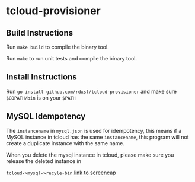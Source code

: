 # tcloud-provisioner

## Build Instructions

Run `make build` to compile the binary tool.

Run `make` to run unit tests and compile the binary tool.

## Install Instructions

Run `go install github.com/rdxsl/tcloud-provisioner` and make sure `$GOPATH/bin` is on your `$PATH`

## MySQL Idempotency

The  `instancename` in `mysql.json` is used for idempotency, this means if a MySQL instance in tcloud has the same `instancename`, this program will not create a duplicate instance with the same name.

When you delete the mysql instance in tcloud, please make sure you
release the deleted instance in

`tcloud->mysql->recyle-bin`.[link to screencap](media/mysql-recycle-bin.png)
